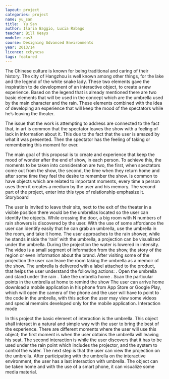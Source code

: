 ```yaml
---
layout: project
categories: project
name: yu_san
title:  Yu San
author: Ilaria Baggio, Lucia Rabago
teacher: Bill Keays
module: cas3
course: Designing Advanced Environments
year: 2013/14
licence: ccbyncsa
tags: featured
---
```

The Chinese culture is known for being traditional and caring of their history. The city of Hangzhou is well known among other things, for the lake and the legend of the white snake lady. These two elements gave the inspiration to de development of an interactive object, to create a new experience. Based on the legend that is already mentioned there are two basic elements that will be used in the concept which are the umbrella used by the main character and the rain. These elements combined with the idea of developing an experience that will keep the mood of the spectators while he’s leaving the theater.

The issue that the work is attempting to address are connected to the fact that, in art is common that the spectator leaves the show with a feeling of lack in information about it. This due to the fact that the user is amazed by what it was presented. Then the spectator has the feeling of taking or remembering this moment for ever.

The main goal of this proposal is to create and experience that keep the mood of wonder after the end of show, in each person.
To achieve this, the moments to be taken into consideration are two, the first, when spectators come out from the show, the second, the time when they return home and after some time they feel the desire to remember the show.
Is common to have objects which are related to important moments, every time a person uses them it creates a medium by the user and his memory. The second part of the project, enter into this type of relationship emphasize it.
Storyboard

The user is invited to leave their sits, next to the exit of the theater in a visible position there would be the umbrellas located so the user can identify the objects. While crossing the door, a big room with N numbers of rain showers is discovered by the user. With the use of some affordance the user can identify easily that he can grab an umbrella, use the umbrella in the room, and take it home. The user approaches to the rain shower, while he stands inside the ‘rain’ with the umbrella, a projection can be visualized under the umbrella.
During the projection the water is lowered in intensity. The video is a small segment of information from the show, the story of the region or even information about the brand. After visiting some of the projection the user can leave the room taking the umbrella as a memoir of the show.
The umbrella is delivered with a label attached to the product, that helps the user understand the following actions:
. Open the umbrella and stand under the rain
. Take the umbrella home
. Scan the particular points in the umbrella at home to remind the show
The user can arrive home download a mobile application in his phone from App Store or Google Play, which will open the camera of the phone and the user will have to point to the code in the umbrella, with this action the user may view some videos and special memoirs developed only for the mobile application.
Interaction mode

In this project the basic element of interaction is the umbrella. This object shall interact in a natural and simple way with the user to bring the best of the experience. There are different moments where the user will use this object; the first moment is when the user obtains the umbrella will leaving his seat. The second interaction is while the user discovers that it has to be used under the rain point which includes the projector, and the system to control the water. The next step is that the user can view the projection on the umbrella. After participating with the umbrella on the interactive environment, the user has a last interaction with umbrella. The object can be taken home and with the use of a smart phone, it can visualize some media material. 